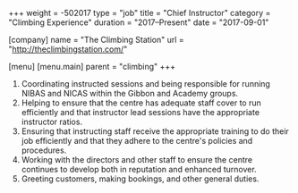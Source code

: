 +++
weight = -502017
type = "job"
title = "Chief Instructor"
category = "Climbing Experience"
duration = "2017–Present"
date = "2017-09-01"

[company]
  name = "The Climbing Station"
  url = "http://theclimbingstation.com/"

[menu]
  [menu.main]
    parent = "climbing"
+++

1. Coordinating instructed sessions and being responsible for running NIBAS and NICAS within the Gibbon and Academy groups.
2. Helping to ensure that the centre has adequate staff cover to run efficiently and that instructor lead sessions have the appropriate instructor ratios.
3. Ensuring that instructing staff receive the appropriate training to do their job efficiently and that they adhere to the centre's policies and procedures.
4. Working with the directors and other staff to ensure the centre continues to develop both in reputation and enhanced turnover.
5. Greeting customers, making bookings, and other general duties.
